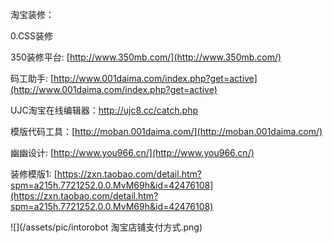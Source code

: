 淘宝装修：

0.CSS装修

350装修平台: [http://www.350mb.com/](http://www.350mb.com/)

码工助手: [http://www.001daima.com/index.php?get=active](http://www.001daima.com/index.php?get=active)

UJC淘宝在线编辑器：http://ujc8.cc/catch.php

模版代码工具：[http://moban.001daima.com/](http://moban.001daima.com/)

幽幽设计: [http://www.you966.cn/](http://www.you966.cn/)

装修模版1: [https://zxn.taobao.com/detail.htm?spm=a215h.7721252.0.0.MvM69h&id=42476108](https://zxn.taobao.com/detail.htm?spm=a215h.7721252.0.0.MvM69h&id=42476108)

![](/assets/pic/intorobot 淘宝店铺支付方式.png)

